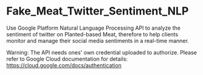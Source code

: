 # Fake_Meat_Twitter_Sentiment_NLP
Use Google Platform Natural Language Processing API to analyze the sentiment of twitter on Planted-based Meat, therefore to help clients monitor and manage their social media sentiments in a real-time manner. 

Warning: The API needs ones' own credential uploaded to authorize. Please refer to Google Cloud documentation for details: https://cloud.google.com/docs/authentication 
